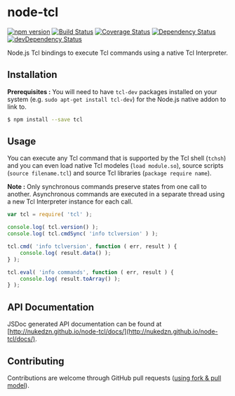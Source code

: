 node-tcl
========

[![npm version](https://img.shields.io/npm/v/tcl.svg)](https://www.npmjs.com/package/tcl)
[![Build Status](https://travis-ci.org/nukedzn/node-tcl.svg)](https://travis-ci.org/nukedzn/node-tcl)
[![Coverage Status](https://coveralls.io/repos/nukedzn/node-tcl/badge.svg)](https://coveralls.io/r/nukedzn/node-tcl)
[![Dependency Status](https://david-dm.org/nukedzn/node-tcl.svg)](https://david-dm.org/nukedzn/node-tcl)
[![devDependency Status](https://david-dm.org/nukedzn/node-tcl/dev-status.svg)](https://david-dm.org/nukedzn/node-tcl#info=devDependencies)

Node.js Tcl bindings to execute Tcl commands using a native Tcl Interpreter.


## Installation

**Prerequisites :** You will need to have ```tcl-dev``` packages installed on
your system (e.g. ```sudo apt-get install tcl-dev```) for the Node.js native addon
to link to.

```sh
$ npm install --save tcl
```


## Usage

You can execute any Tcl command that is supported by the Tcl shell (```tchsh```)
and you can even load native Tcl modeles (```load module.so```), source scripts
(```source filename.tcl```) and source Tcl libraries (```package require name```).

**Note :** Only synchronous commands preserve states from one call to another.
Asynchronous commands are executed in a separate thread using a new Tcl Interpreter
instance for each call.


``` js
var tcl = require( 'tcl' );

console.log( tcl.version() );
console.log( tcl.cmdSync( 'info tclversion' ) );

tcl.cmd( 'info tclversion', function ( err, result ) {
	console.log( result.data() );
} );

tcl.eval( 'info commands', function ( err, result ) {
	console.log( result.toArray() );
} );
```


## API Documentation

JSDoc generated API documentation can be found at [http://nukedzn.github.io/node-tcl/docs/](http://nukedzn.github.io/node-tcl/docs/).


## Contributing

Contributions are welcome through GitHub pull requests ([using fork & pull model](https://help.github.com/articles/using-pull-requests/#fork--pull)).

